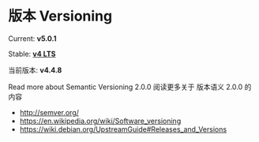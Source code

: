 # 版本 Versioning

Current: **v5.0.1**

Stable: **[v4 LTS](https://github.com/kataras/iris/tree/4.0.0)**

当前版本: **v4.4.8**

Read more about Semantic Versioning 2.0.0
阅读更多关于 版本语义 2.0.0 的内容

* [http:\/\/semver.org\/](http://semver.org/)
* [https:\/\/en.wikipedia.org\/wiki\/Software\_versioning](https://en.wikipedia.org/wiki/Software_versioning)
* [https:\/\/wiki.debian.org\/UpstreamGuide\#Releases\_and\_Versions](https://wiki.debian.org/UpstreamGuide#Releases_and_Versions)
